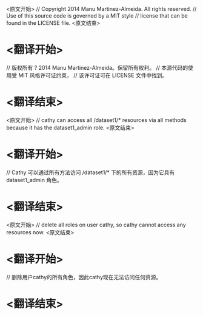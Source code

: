 
<原文开始>
// Copyright 2014 Manu Martinez-Almeida.  All rights reserved.
// Use of this source code is governed by a MIT style
// license that can be found in the LICENSE file.
<原文结束>

# <翻译开始>
// 版权所有 ? 2014 Manu Martinez-Almeida。保留所有权利。
// 本源代码的使用受 MIT 风格许可证约束，
// 该许可证可在 LICENSE 文件中找到。
# <翻译结束>


<原文开始>
// cathy can access all /dataset1/* resources via all methods because it has the dataset1_admin role.
<原文结束>

# <翻译开始>
// Cathy 可以通过所有方法访问 /dataset1/* 下的所有资源，因为它具有 dataset1_admin 角色。
# <翻译结束>


<原文开始>
// delete all roles on user cathy, so cathy cannot access any resources now.
<原文结束>

# <翻译开始>
// 删除用户cathy的所有角色，因此cathy现在无法访问任何资源。
# <翻译结束>

